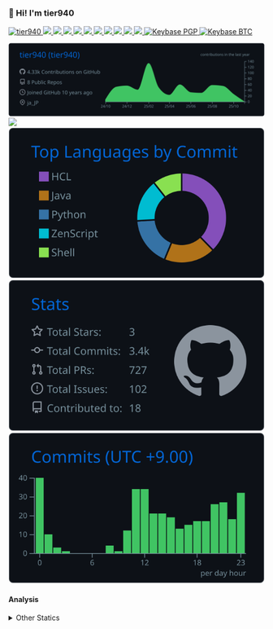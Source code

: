 ### 👋 Hi! I'm tier940

<p align="left"> 
  <a href="https://github.com/tier940/tier940/">
    <img src="https://komarev.com/ghpvc/?username=tier940" alt="tier940" />
  </a>
  <a href="http://twitter.com/tier940">
    <img height="20" src="https://img.shields.io/twitter/follow/tier940?label=Twitter&logo=twitter&style=flat" />
  </a>
  <a href="https://github.com/tier940">
    <img height="20" src="https://img.shields.io/github/followers/tier940?label=follow&logo=github&style=flat" />
  </a>
  <a href="https://www.reddit.com/user/tier940">
    <img height="20" src="https://img.shields.io/reddit/user-karma/combined/tier940?label=Reddit&logo=reddit&style=flat" />
  </a>
  <a href="https://stackoverflow.com/users/17317833/tier940">
    <img height="20" src="https://img.shields.io/stackexchange/stackoverflow/r/17317833?label=StackOverflow&logo=stack-overflow&style=flat" />
  </a>
  <a href="https://zenn.dev/tier940">
    <img height="20" src="https://zenn.badge.nikaera.com/s/tier940/likes" />
  </a>
  <a href="https://zenn.dev/tier940">
    <img height="20" src="https://zenn.badge.nikaera.com/s/tier940/followers" />
  </a>
  <a href="https://zenn.dev/tier940">
    <img height="20" src="https://zenn.badge.nikaera.com/s/tier940/articles" />
  </a>
  <a href="http://qiita.com/tier940">
    <img height="20" src="https://qiita-badge.apiapi.app/s/tier940/posts.svg" />
  </a>
  <a href="http://qiita.com/tier940">
    <img height="20" src="https://qiita-badge.apiapi.app/s/tier940/contributions.svg" />
  </a>
  <a href="https://github.com/tier940/tier940/">
    <img height="20" src="https://github.com/tier940/tier940/actions/workflows/main.yml/badge.svg" />
  </a>
  <a href="https://keybase.io/tier940">
    <img alt="Keybase PGP" src="https://img.shields.io/keybase/pgp/tier940">
  </a>
  <a href="https://keybase.io/tier940">
    <img alt="Keybase BTC" src="https://img.shields.io/keybase/btc/tier940">
  </a>
</p>

[![](https://raw.githubusercontent.com/tier940/tier940/main/profile-summary-card-output/github_dark/0-profile-details.svg)](https://github.com/vn7n24fzkq/github-profile-summary-cards)
[![](https://raw.githubusercontent.com/tier940/tier940/main/profile-summary-card-output/github_dark/1-repos-per-language.svg)](https://github.com/vn7n24fzkq/github-profile-summary-cards) [![](https://raw.githubusercontent.com/tier940/tier940/main/profile-summary-card-output/github_dark/2-most-commit-language.svg)](https://github.com/vn7n24fzkq/github-profile-summary-cards)
[![](https://raw.githubusercontent.com/tier940/tier940/main/profile-summary-card-output/github_dark/3-stats.svg)](https://github.com/vn7n24fzkq/github-profile-summary-cards) [![](https://raw.githubusercontent.com/tier940/tier940/main/profile-summary-card-output/github_dark/4-productive-time.svg)](https://github.com/vn7n24fzkq/github-profile-summary-cards)


#### Analysis
<!-- <img height="150" src="https://github.com/tier940/tier940/blob/master/images/stat.svg" alt="Alternative Text"/> -->

<details>
  <summary>Other Statics</summary>
  <!--START_SECTION:waka-->
![Code Time](http://img.shields.io/badge/Code%20Time-2%2C932%20hrs%206%20mins-blue)

**🐱 My GitHub Data** 

> 📦 19.8 kB Used in GitHub's Storage 
 > 
> 💼 Opted to Hire
 > 
> 📜 10 Public Repositories 
 > 
> 🔑 1 Private Repositories 
 > 
**I'm an Early 🐤** 

```text
🌞 Morning                1323 commits        ████░░░░░░░░░░░░░░░░░░░░░   15.07 % 
🌆 Daytime                3198 commits        █████████░░░░░░░░░░░░░░░░   36.42 % 
🌃 Evening                3321 commits        █████████░░░░░░░░░░░░░░░░   37.82 % 
🌙 Night                  939 commits         ███░░░░░░░░░░░░░░░░░░░░░░   10.69 % 
```
📅 **I'm Most Productive on Saturday** 

```text
Monday                   883 commits         ███░░░░░░░░░░░░░░░░░░░░░░   10.06 % 
Tuesday                  1578 commits        ████░░░░░░░░░░░░░░░░░░░░░   17.97 % 
Wednesday                978 commits         ███░░░░░░░░░░░░░░░░░░░░░░   11.14 % 
Thursday                 1021 commits        ███░░░░░░░░░░░░░░░░░░░░░░   11.63 % 
Friday                   1106 commits        ███░░░░░░░░░░░░░░░░░░░░░░   12.60 % 
Saturday                 1763 commits        █████░░░░░░░░░░░░░░░░░░░░   20.08 % 
Sunday                   1452 commits        ████░░░░░░░░░░░░░░░░░░░░░   16.54 % 
```


📊 **This Week I Spent My Time On** 

```text
🕑︎ Time Zone: Asia/Tokyo

💬 Programming Languages: 
Java                     29 hrs 7 mins       ███████████████████░░░░░░   74.98 % 
PHP                      1 hr 58 mins        █░░░░░░░░░░░░░░░░░░░░░░░░   05.09 % 
Other                    1 hr 15 mins        █░░░░░░░░░░░░░░░░░░░░░░░░   03.24 % 
MCLang                   1 hr 4 mins         █░░░░░░░░░░░░░░░░░░░░░░░░   02.76 % 
Markdown                 56 mins             █░░░░░░░░░░░░░░░░░░░░░░░░   02.41 % 

🔥 Editors: 
IntelliJ                 31 hrs 40 mins      ████████████████████░░░░░   81.52 % 
VS Code                  7 hrs 10 mins       █████░░░░░░░░░░░░░░░░░░░░   18.48 % 

💻 Operating System: 
Windows                  36 hrs 3 mins       ███████████████████████░░   92.84 % 
Linux                    2 hrs 46 mins       ██░░░░░░░░░░░░░░░░░░░░░░░   07.16 % 
```

**I Mostly Code in Java** 

```text
Java                     12 repos            ████████████░░░░░░░░░░░░░   46.15 % 
ZenScript                3 repos             ███░░░░░░░░░░░░░░░░░░░░░░   11.54 % 
HCL                      2 repos             ██░░░░░░░░░░░░░░░░░░░░░░░   07.69 % 
HTML                     1 repo              █░░░░░░░░░░░░░░░░░░░░░░░░   03.85 % 
Dockerfile               1 repo              █░░░░░░░░░░░░░░░░░░░░░░░░   03.85 % 
```



**Timeline**

![Lines of Code chart](https://raw.githubusercontent.com/tier940/tier940/main/assets/bar_graph.png)


 Last Updated on 04/12/2023 00:35:44 UTC
<!--END_SECTION:waka-->
</details>
